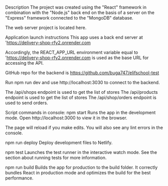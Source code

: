 Description The project was created using the "React" framework in combination
with the "Node.js" back end on the basis of a server on the "Express" framework
connected to the "MongoDB" database.

The web server project is located here.

Application launch instructions This app uses a back end server at
'https://delivery-shop-rfy2.onrender.com

Accordingly, the REACT_APP_URL environment variable equal to
'https://delivery-shop-rfy2.onrender.com is used as the base URL for accessing
the API.

GitHub repo for the backend is https://github.com/buga747/elifschool-test

Run npm run dev and use http://localhost:3030 to connect to the backend.

The /api/shops endpoint is used to get the list of stores The /api/products
endpoint is used to get the list of stores The /api/shop/orders endpoint is used
to send orders.

Script commands in console: npm start Runs the app in the development mode. Open
http://localhost:3000 to view it in the browser.

The page will reload if you make edits. You will also see any lint errors in the
console.

npm run deploy Deploy development files to Netlify.

npm test Launches the test runner in the interactive watch mode. See the section
about running tests for more information.

npm run build Builds the app for production to the build folder. It correctly
bundles React in production mode and optimizes the build for the best
performance.
